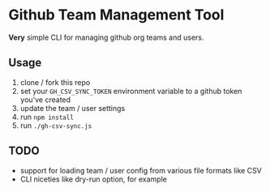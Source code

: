 # Github Team Management Tool

**Very** simple CLI for managing github org teams and users.

## Usage

1. clone / fork this repo
2. set your `GH_CSV_SYNC_TOKEN` environment variable to a github token you've created
3. update the team / user settings 
4. run `npm install`
5. run `./gh-csv-sync.js`

## TODO

- support for loading team / user config from various file formats like CSV
- CLI niceties like dry-run option, for example
